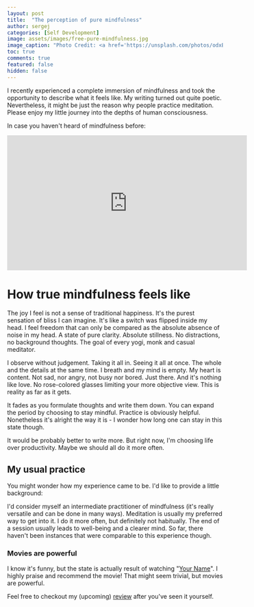 ```yaml
---
layout: post
title:  "The perception of pure mindfulness"
author: sergej
categories: [Self Development]
image: assets/images/free-pure-mindfulness.jpg
image_caption: "Photo Credit: <a href='https://unsplash.com/photos/odxB5oIG_iA' target='_blank'>Mohamed Nohassi</a>"
toc: true
comments: true
featured: false
hidden: false
---
```


I recently experienced a complete immersion of mindfulness and took the opportunity to describe what it feels like.
My writing turned out quite poetic.
Nevertheless, it might be just the reason why people practice meditation.
Please enjoy my little journey into the depths of human consciousness.

In case you haven't heard of mindfulness before:
<iframe width="560" height="315" src="https://www.youtube-nocookie.com/embed/HmEo6RI4Wvs?start=23" frameborder="0" allow="accelerometer; autoplay; encrypted-media; gyroscope; picture-in-picture" allowfullscreen></iframe>
<br>

# How true mindfulness feels like
The joy I feel is not a sense of traditional happiness.
It's the purest sensation of bliss I can imagine.
It's like a switch was flipped inside my head.
I feel freedom that can only be compared as the absolute absence of noise in my head.
A state of pure clarity.
Absolute stillness. No distractions, no background thoughts.
The goal of every yogi, monk and casual meditator.

I observe without judgement. Taking it all in. Seeing it all at once.
The whole and the details at the same time.
I breath and my mind is empty.
My heart is content.
Not sad, nor angry, not busy nor bored.
Just there.
And it's nothing like love.
No rose-colored glasses limiting your more objective view.
This is reality as far as it gets.

It fades as you formulate thoughts and write them down.
You can expand the period by choosing to stay mindful.
Practice is obviously helpful.
Nonetheless it's alright the way it is - I wonder how long one can stay in this state though.

It would be probably better to write more.
But right now, I'm choosing life over productivity.
Maybe we should all do it more often.

## My usual practice
You might wonder how my experience came to be.
I'd like to provide a little background: 

I'd consider myself an intermediate practitioner of mindfulness
(it's really versatile and can be done in many ways).
Meditation is usually my preferred way to get into it.
I do it more often, but definitely not habitually.
The end of a session usually leads to well-being and a clearer mind.
So far, there haven't been instances that were comparable to this experience though.

### Movies are powerful
I know it's funny, but the state is actually result of watching "[Your Name](https://www.imdb.com/title/tt5311514/)".
I highly praise and recommend the movie!
That might seem trivial, but movies are powerful.

Feel free to checkout my (upcoming) [review](/blog/your-name-review) after you've seen it yourself.